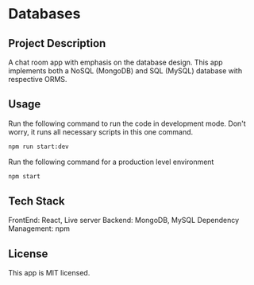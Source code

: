 # Databases

## Project Description
A chat room app with emphasis on the database design. This app implements both a NoSQL (MongoDB) and SQL (MySQL) database with respective ORMS.

## Usage
Run the following command to run the code in development mode. Don't worry, it runs all necessary scripts in this one command.

```sh
npm run start:dev
```

Run the following command for a production level environment
```sh
npm start
```

## Tech Stack

FrontEnd: React, Live server
Backend: MongoDB, MySQL
Dependency Management: npm


## License

This app is MIT licensed.
